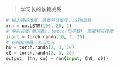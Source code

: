 <!-- 
title: 16-LSTM
sort: 
--> 

> 学习长的依赖关系

```python
# 输入特征维度，隐藏特征维度，LSTM层数
rnn = nn.LSTM(100, 20, 2)
# 序列长度(单词数)，batch(句子数)，隐藏特征维度
input = torch.randn(10, 3, 20)
# 初始化隐藏元和记忆元
h0 = torch.randn(2, 3, 20)
c0 = torch.randn(2, 3, 20)
output, (hn, cn) = rnn(input, (h0, c0))
```

